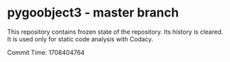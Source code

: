# pygoobject3 - master branch

This repository contains frozen state of the repository.
Its history is cleared. It is used only for static code
analysis with Codacy.

Commit Time: 1708404764